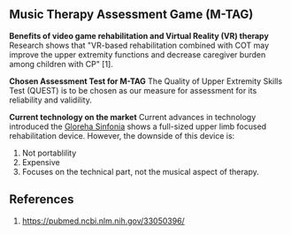 ## Music Therapy Assessment Game (M-TAG)

**Benefits of video game rehabilitation and Virtual Reality (VR) therapy**
Research shows that "VR-based rehabilitation combined with COT may improve the upper extremity functions and decrease caregiver burden among children with CP" [1]. 


**Chosen Assessment Test for M-TAG**
The Quality of Upper Extremity Skills Test (QUEST) is to be chosen as our measure for assessment for its reliability and validility. 

**Current technology on the market**
Current advances in technology introduced the [Gloreha Sinfonia](https://www.youtube.com/watch?v=OewQiHHexhE) shows a full-sized upper limb focused rehabilitation device.  However, the downside of this device is:
1. Not portablility
2. Expensive
3. Focuses on the technical part, not the musical aspect of therapy.



## **References**

1. https://pubmed.ncbi.nlm.nih.gov/33050396/


<!--stackedit_data:
eyJoaXN0b3J5IjpbLTE0ODQzNjYxNDVdfQ==
-->